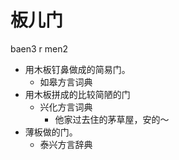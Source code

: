 # 板儿门
baen3 r men2
+ 用木板钉鼻做成的简易门。
  * 如皋方言词典
+ 用木板拼成的比较简陋的门
  * 兴化方言词典
    - 他家过去住的茅草屋，安的～
+ 薄板做的门。
  * 泰兴方言辞典
